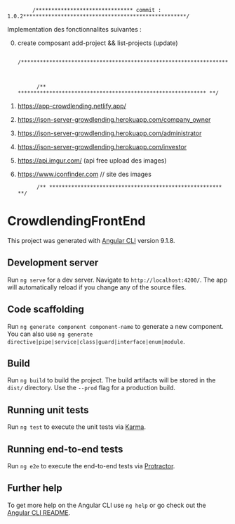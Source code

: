             /******************************* commit : 1.0.2****************************************************/

Implementation des fonctionnalites suivantes :

0. create composant add-project  && list-projects  (update)








             /***********************************************************************************************/



             /** ************************************************************ **/

0. https://app-crowdlending.netlify.app/

1. https://json-server-growdlending.herokuapp.com/company_owner

2. https://json-server-growdlending.herokuapp.com/administrator

4. https://json-server-growdlending.herokuapp.com/investor

5. https://api.imgur.com/   (api free upload des images)

6. https://www.iconfinder.com  // site des images 





             /** ******************************************************* **/

# CrowdlendingFrontEnd

This project was generated with [Angular CLI](https://github.com/angular/angular-cli) version 9.1.8.

## Development server

Run `ng serve` for a dev server. Navigate to `http://localhost:4200/`. The app will automatically reload if you change any of the source files.

## Code scaffolding

Run `ng generate component component-name` to generate a new component. You can also use `ng generate directive|pipe|service|class|guard|interface|enum|module`.

## Build

Run `ng build` to build the project. The build artifacts will be stored in the `dist/` directory. Use the `--prod` flag for a production build.

## Running unit tests

Run `ng test` to execute the unit tests via [Karma](https://karma-runner.github.io).

## Running end-to-end tests

Run `ng e2e` to execute the end-to-end tests via [Protractor](http://www.protractortest.org/).

## Further help

To get more help on the Angular CLI use `ng help` or go check out the [Angular CLI README](https://github.com/angular/angular-cli/blob/master/README.md).



